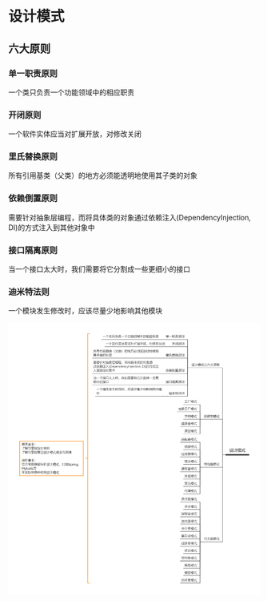 # 设计模式
## 六大原则
### 单一职责原则
一个类只负责一个功能领域中的相应职责
### 开闭原则
一个软件实体应当对扩展开放，对修改关闭
### 里氏替换原则
所有引用基类（父类）的地方必须能透明地使用其子类的对象
### 依赖倒置原则
需要针对抽象层编程，而将具体类的对象通过依赖注入(DependencyInjection, DI)的方式注入到其他对象中
### 接口隔离原则
当一个接口太大时，我们需要将它分割成一些更细小的接口
### 迪米特法则
一个模块发生修改时，应该尽量少地影响其他模块

![设计模式](../.vuepress/public/image/design-patterns/design-patterns.png)